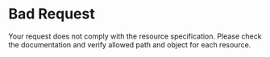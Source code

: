 # Bad Request

Your request does not comply with the resource specification. Please check the documentation and verify allowed path and object for each resource.